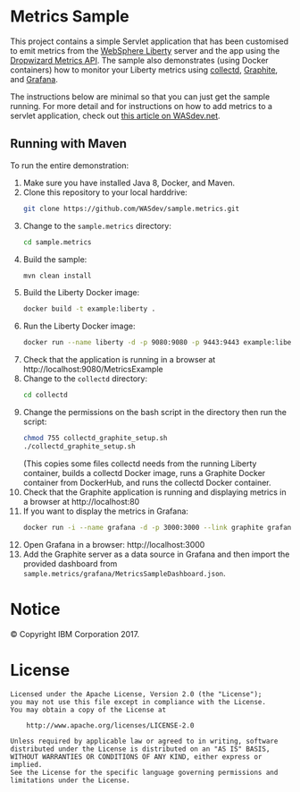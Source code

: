 Metrics Sample
==============

This project contains a simple Servlet application that has been customised to emit metrics from the [WebSphere Liberty](https://developer.ibm.com/wasdev/websphere-liberty/) server and the app using the [Dropwizard Metrics API](http://www.dropwizard.io/). The sample also demonstrates (using Docker containers) how to monitor your Liberty metrics using [collectd](https://collectd.org/), [Graphite](https://graphiteapp.org/), and [Grafana](https://grafana.com/).

The instructions below are minimal so that you can just get the sample running. For more detail and for instructions on how to add metrics to a servlet application, check out [this article on WASdev.net](https://developer.ibm.com/wasdev/docs/collect-metrics-from-liberty-apps-and-display-in-grafana/).

## Running with Maven

To run the entire demonstration:

1. Make sure you have installed Java 8, Docker, and Maven.
2. Clone this repository to your local harddrive:
    ```bash
    git clone https://github.com/WASdev/sample.metrics.git
    ```
3. Change to the `sample.metrics` directory:
    ```bash
    cd sample.metrics
    ```
4. Build the sample:
    ```bash
    mvn clean install
    ```
5. Build the Liberty Docker image:
    ```bash
    docker build -t example:liberty .
    ```
6. Run the Liberty Docker image:
    ```bash
    docker run --name liberty -d -p 9080:9080 -p 9443:9443 example:liberty
    ```
7. Check that the application is running in a browser at http://localhost:9080/MetricsExample
8. Change to the `collectd` directory:
    ```bash
    cd collectd
    ```
9. Change the permissions on the bash script in the directory then run the script:
    ```bash
    chmod 755 collectd_graphite_setup.sh
    ./collectd_graphite_setup.sh
    ```
    (This copies some files collectd needs from the running Liberty container, builds a collectd Docker image, runs a Graphite Docker container from DockerHub, and runs the collectd Docker container.
10. Check that the Graphite application is running and displaying metrics in a browser at http://localhost:80
11. If you want to display the metrics in Grafana:
    ```bash
    docker run -i --name grafana -d -p 3000:3000 --link graphite grafana/grafana
    ```
12. Open Grafana in a browser: http://localhost:3000
13. Add the Graphite server as a data source in Grafana and then import the provided dashboard from `sample.metrics/grafana/MetricsSampleDashboard.json`.


# Notice

© Copyright IBM Corporation 2017.

# License

```text
Licensed under the Apache License, Version 2.0 (the "License");
you may not use this file except in compliance with the License.
You may obtain a copy of the License at

    http://www.apache.org/licenses/LICENSE-2.0

Unless required by applicable law or agreed to in writing, software
distributed under the License is distributed on an "AS IS" BASIS,
WITHOUT WARRANTIES OR CONDITIONS OF ANY KIND, either express or implied.
See the License for the specific language governing permissions and
limitations under the License.
````

[Liberty Maven Plug-in]: https://github.com/WASdev/ci.maven

